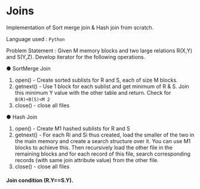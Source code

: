 # Joins

Implementation of Sort merge join &amp; Hash join from scratch.

Language used : `Python`

Problem Statement : Given M memory blocks and two large relations R(X,Y) and S(Y,Z). Develop iterator for the following operations.

● SortMerge Join

1. open() - Create sorted sublists for R and S, each of size M blocks.
2. getnext() - Use 1 block for each sublist and get minimum of R & S. Join this minimum Y value with the other table and return. Check for `B(R)+B(S)<M 2`
3. close() - close all files

● Hash Join

1. open() - Create M1 hashed sublists for R and S
2. getnext() - For each Ri and Si thus created, load the smaller of the two in the main memory and create a search structure over it. You can use M1 blocks
to achieve this. Then recursively load the other file in the remaining blocks and for each record of this file, search corresponding records (with same join attribute value) from the other file.
3. close() - close all files

#### Join condition (R.Y==S.Y).
